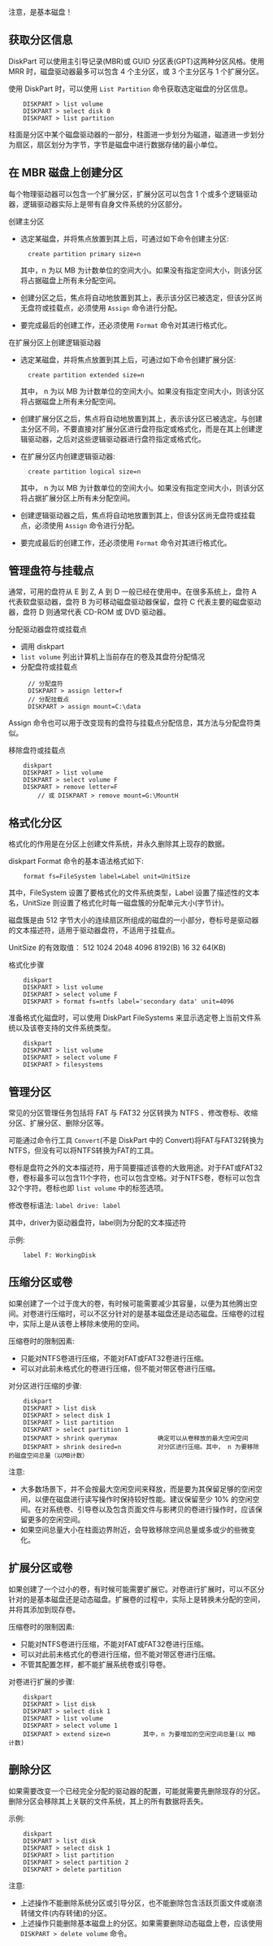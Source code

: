 
注意，是基本磁盘！

## 获取分区信息

DiskPart 可以使用主引导记录(MBR)或 GUID 分区表(GPT)这两种分区风格。使用 MRR 时，磁盘驱动器最多可以包含 4 个主分区，或 3 个主分区与 1 个扩展分区。

使用 DiskPart 时，可以使用 `List Partition` 命令获取选定磁盘的分区信息。
```
    DISKPART > list volume
    DISKPART > select disk 0
    DISKPART > list partition
```

柱面是分区中某个磁盘驱动器的一部分，柱面进一步划分为磁道，磁道进一步划分为扇区，扇区划分为字节，字节是磁盘中进行数据存储的最小单位。


## 在 MBR 磁盘上创建分区

每个物理驱动器可以包含一个扩展分区，扩展分区可以包含 1 个或多个逻辑驱动器，逻辑驱动器实际上是带有自身文件系统的分区部分。

创建主分区 

- 选定某磁盘，并将焦点放置到其上后，可通过如下命令创建主分区:
  ```
    create partition primary size=n
  ```
  其中，n 为以 MB 为计数单位的空间大小。如果没有指定空间大小，则该分区将占据磁盘上所有未分配空间。

- 创建分区之后，焦点将自动地放置到其上，表示该分区已被选定，但该分区尚无盘符或挂载点，必须使用 `Assign` 命令进行分配。

- 要完成最后的创建工作，还必须使用 `Format` 命令对其进行格式化。


在扩展分区上创建逻辑驱动器

- 选定某磁盘，并将焦点放置到其上后，可通过如下命令创建扩展分区:
  ```
    create partition extended size=n
  ```
  其中， n 为以 MB 为计数单位的空间大小。如果没有指定空间大小，则该分区将占据磁盘上所有未分配空间。

- 创建扩展分区之后，焦点将自动地放置到其上，表示该分区已被选定。与创建主分区不同，不要直接对扩展分区进行盘符指定或格式化，而是在其上创建逻辑驱动器，之后对这些逻辑驱动器进行盘符指定或格式化。

- 在扩展分区内创建逻辑驱动器:
  ```
    create partition logical size=n
  ```
  其中， n 为以 MB 为计数单位的空间大小。如果没有指定空间大小，则该分区将占据扩展分区上所有未分配空间。

- 创建逻辑驱动器之后，焦点将自动地放置到其上，但该分区尚无盘符或挂载点，必须使用 `Assign` 命令进行分配。

- 要完成最后的创建工作，还必须使用 `Format` 命令对其进行格式化。


## 管理盘符与挂载点

通常，可用的盘符从 E 到 Z, A 到 D 一般已经在使用中。在很多系统上，盘符 A 代表软盘驱动器，盘符 B 为可移动磁盘驱动器保留，盘符 C 代表主要的磁盘驱动器，盘符 D 则通常代表 CD-ROM 或 DVD 驱动器。

分配驱动器盘符或挂载点

- 调用 diskpart
- `list volume` 列出计算机上当前存在的卷及其盘符分配情况
- 分配盘符或挂载点
  ```
    // 分配盘符
    DISKPART > assign letter=f
    // 分配挂载点
    DISKPART > assign mount=C:\data
  ```
    
Assign 命令也可以用于改变现有的盘符与挂载点分配信息，其方法与分配盘符类似。

移除盘符或挂载点
```
    diskpart
    DISKPART > list volume
    DISKPART > select volume F
    DISKPART > remove letter=F
        // 或 DISKPART > remove mount=G:\MountH
```


## 格式化分区

格式化的作用是在分区上创建文件系统，并永久删除其上现存的数据。

diskpart Format 命令的基本语法格式如下:
```
    format fs=FileSystem label=Label unit=UnitSize
```
其中，FileSystem 设置了要格式化的文件系统类型，Label 设置了描述性的文本名，UnitSize 则设置了格式化时每一磁盘簇的分配单元大小(字节计)。

磁盘簇是由 512 字节大小的连续扇区所组成的磁盘的一小部分，卷标号是驱动器的文本描述符，适用于驱动器盘符，不适用于挂载点。

UnitSize 的有效取值： 512 1024 2048 4096 8192(B) 16 32 64(KB)

格式化步骤
```
    diskpart
    DISKPART > list volume
    DISKPART > select volume F
    DISKPART > format fs=ntfs label='secondary data' unit=4096
```

准备格式化磁盘时，可以使用 DiskPart FileSystems 来显示选定卷上当前文件系统以及该卷支持的文件系统类型。
```
    diskpart
    DISKPART > list volume
    DISKPART > select volume F
    DISKPART > filesystems
```


## 管理分区

常见的分区管理任务包括将 FAT 与 FAT32 分区转换为 NTFS 、修改卷标、收缩分区、扩展分区、删除分区等。

可能通过命令行工具 `Convert`(不是 DiskPart 中的 Convert)将FAT与FAT32转换为NTFS，但没有可以将NTFS转换为FAT的工具。

卷标是盘符之外的文本描述符，用于简要描述该卷的大致用途。对于FAT或FAT32卷，卷标最多可以包含11个字符，也可以包含空格。对于NTFS卷，卷标可以包含32个字符。卷标也即 `list volume` 中的标签选项。

修改卷标语法: `label drive: label`

其中，driver为驱动器盘符，label则为分配的文本描述符

示例:
```
    label F: WorkingDisk
```


## 压缩分区或卷

如果创建了一个过于庞大的卷，有时候可能需要减少其容量，以便为其他腾出空间。对卷进行压缩时，可以不区分针对的是基本磁盘还是动态磁盘。压缩卷的过程中，实际上是从该卷上移除未使用的空间。

压缩卷时的限制因素:

- 只能对NTFS卷进行压缩，不能对FAT或FAT32卷进行压缩。
- 可以对此前未格式化的卷进行压缩，但不能对带区卷进行压缩。

对分区进行压缩的步骤:
```
    diskpart
    DISKPART > list disk
    DISKPART > select disk 1
    DISKPART > list partition
    DISKPART > select partition 1
    DISKPART > shrink querymax           确定可以从卷释放的最大空闲空间
    DISKPART > shrink desired=n          对分区进行压缩。其中， n 为要移除的磁盘空间总量（以MB计数）
```

注意:

- 大多数场景下，并不会按最大空闲空间来释放，而是要为其保留足够的空闲空间，以便在磁盘进行读写操作时保持较好性能。建议保留至少 10% 的空闲空间。在对系统卷、引导卷以及包含页面文件与影拷贝的卷进行操作时，应该保留更多的空闲空间。
- 如果空间总量大小在柱面边界附近，会导致移除空间总量或多或少的些微变化。


## 扩展分区或卷

如果创建了一个过小的卷，有时候可能需要扩展它。对卷进行扩展时，可以不区分针对的是基本磁盘还是动态磁盘。扩展卷的过程中，实际上是转换未分配的空间，并将其添加到现存卷。

压缩卷时的限制因素:

- 只能对NTFS卷进行压缩，不能对FAT或FAT32卷进行压缩。
- 可以对此前未格式化的卷进行压缩，但不能对带区卷进行压缩。
- 不管其配置怎样，都不能扩展系统卷或引导卷。

对卷进行扩展的步骤:
```
    diskpart
    DISKPART > list disk
    DISKPART > select disk 1
    DISKPART > list volume
    DISKPART > select volume 1
    DISKPART > extend size=n         其中，n 为要增加的空闲空间总量(以 MB 计数)
```

## 删除分区

如果需要改变一个已经完全分配的驱动器的配置，可能就需要先删除现存的分区。删除分区会移除其上关联的文件系统，其上的所有数据将丢失。

示例:
```
    diskpart
    DISKPART > list disk
    DISKPART > select disk 1
    DISKPART > list partition
    DISKPART > select partition 2
    DISKPART > delete partition
```

注意:
- 上述操作不能删除系统分区或引导分区，也不能删除包含活跃页面文件或崩溃转储文件(内存转储)的分区。
- 上述操作只能删除基本磁盘上的分区。如果需要删除动态磁盘上卷，应该使用 `DISKPART > delete volume` 命令。
